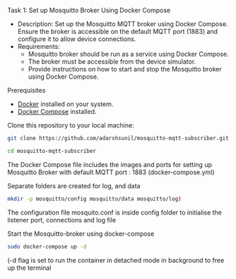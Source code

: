Task 1: Set up Mosquitto Broker Using Docker Compose
- Description: Set up the Mosquitto MQTT broker using Docker Compose. Ensure the broker is accessible on the default MQTT port (1883) and configure it to allow device connections.
- Requirements:
	- Mosquitto broker should be run as a service using Docker Compose.
	- The broker must be accessible from the device simulator.
	- Provide instructions on how to start and stop the Mosquitto broker using Docker Compose.

 Prerequisites
- [Docker](https://docs.docker.com/get-docker/) installed on your system.
- [Docker Compose](https://docs.docker.com/compose/install/) installed.


Clone this repository to your local machine:
```bash
git clone https://github.com/adarshsunil/mosquitto-mqtt-subscriber.git

cd mosquitto-mqtt-subscriber

```
The Docker Compose file includes the images and ports for setting up Mosquitto Broker with default MQTT port : 1883 (docker-compose.yml)

Separate folders are created for log, and data
```bash
mkdir -p mosquitto/config mosquitto/data mosquitto/log)
```
The configuration file mosquito.conf is inside config folder  to initialise the listener port, connections and log file

Start the Mosquitto-broker using docker-compose

```bash
sudo docker-compose up -d
```

(-d flag is set to run the container in detached mode in background to free up the terminal


